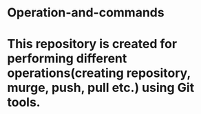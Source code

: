 # Operation-and-commands
# This repository is created for performing different operations(creating repository, murge, push, pull etc.) using Git tools.
